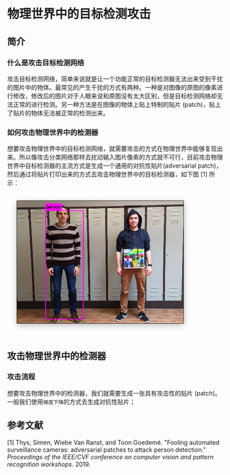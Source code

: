 # 物理世界中的目标检测攻击

## 简介

### 什么是攻击目标检测网络 

攻击目标检测网络，简单来说就是让一个功能正常的目标检测器无法出来受到干扰的图片中的物体。最常见的产生干扰的方式有两种。一种是对图像的原图的像素进行修改，修改后的图片对于人眼来说和原图没有太大区别，但是目标检测网络却无法正常的进行检测。另一种方法是在图像的物体上贴上特制的贴片 (patch)，贴上了贴片的物体无法被正常的检测出来。

### 如何攻击物理世界中的检测器

想要攻击物理世界中的目标检测网络，就需要攻击的方式在物理世界中能够复现出来。所以像攻击分类网络那样去扰动输入图片像素的方式就不可行，目前攻击物理世界中目标检测器的主流方式是生成一个通用的对抗性贴片(adversarial patch)，然后通过将贴片打印出来的方式去攻击物理世界中的目标检测器，如下图 [1] 所示：

![image-20220510222130392](images/image-20220510222130392.png)

## 攻击物理世界中的检测器

### 攻击流程

想要攻击物理世界中的检测器，我们就需要生成一张具有攻击性的贴片 (patch)。一般我们使用`梯度下降`的方式去生成对抗性贴片；















## 参考文献

[1] Thys, Simen, Wiebe Van Ranst, and Toon Goedemé. "Fooling automated surveillance cameras: adversarial patches to attack person detection." *Proceedings of the IEEE/CVF conference on computer vision and pattern recognition workshops*. 2019.

